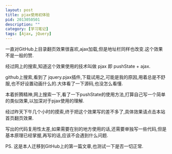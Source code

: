 ```yaml
---
layout: post
title: pjax使用初体验
pid: 2013050501
description: ""
category: [学习笔记]
tags: [Ajax, jQuery]
---
```

一直对GitHub上目录翻页效果很喜欢,ajax加载,但是地址栏同样也改变.这个效果不是一般的赞.

经过网上的搜索,知道这个效果使用的技术叫做 pjax 即 pushState + ajax.

github上搜索,看到了 jquery.pjax插件,下载试用之,可能是我的原因,用着总是不舒服,也不好设置动画什么的.大体看了一下源码,也没怎么看懂.

本着折腾精神,网上搜索一下,看了一下pushState的使用方法,打算自己写一个简单的类似效果,以加深对于pjax使用的理解.

经过昨天下午几个小时的摸索,终于把这个效果写的差不多了,具体效果请点击本站首页翻页效果.

写出的代码复用性太差,如果需要在别的地方使用的话,还需要单独写一些代码,但是基本原理已经掌握,再写的话,应该不会遇到什么问题.

PS. 这是本人迁移到GitHub上的第一篇文章,也测试一下是否一切正常.
